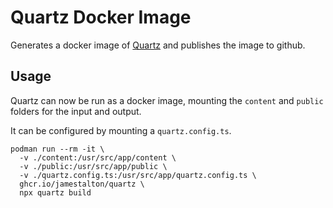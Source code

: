 # Quartz Docker Image

Generates a docker image of [Quartz](https://quartz.jzhao.xyz/) and publishes the image to github.

## Usage

Quartz can now be run as a docker image, mounting the `content` and `public` folders for the input and output.

It can be configured by mounting a `quartz.config.ts`.

```
podman run --rm -it \
  -v ./content:/usr/src/app/content \
  -v ./public:/usr/src/app/public \
  -v ./quartz.config.ts:/usr/src/app/quartz.config.ts \
  ghcr.io/jamestalton/quartz \
  npx quartz build
```
